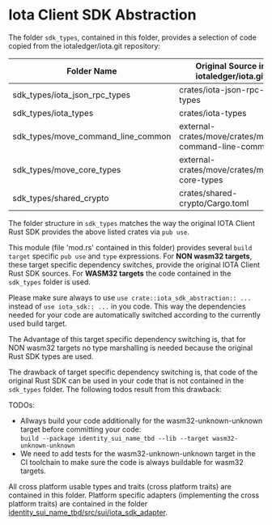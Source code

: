 # Iota Client SDK Abstraction

The folder `sdk_types`, contained in this folder, provides a selection of
code copied from the iotaledger/iota.git repository:

| Folder Name                           | Original Source in iotaledger/iota.git |
| ------------------------------------- | -------------------------------------- |
| sdk_types/iota_json_rpc_types         | crates/iota-json-rpc-types |
| sdk_types/iota_types                  | crates/iota-types |
| sdk_types/move_command_line_common    | external-crates/move/crates/move-command-line-common |
| sdk_types/move_core_types             | external-crates/move/crates/move-core-types |
| sdk_types/shared_crypto               | crates/shared-crypto/Cargo.toml |

The folder structure in `sdk_types` matches the way the original IOTA Client Rust SDK
provides the above listed crates via `pub use`.

This module (file 'mod.rs' contained in this folder) provides several
`build target` specific `pub use` and `type` expressions.
For **NON wasm32 targets**, these target specific dependency switches,
provide the original IOTA Client Rust SDK sources.
For **WASM32 targets** the code contained in the `sdk_types` folder is used.

Please make sure always to use `use crate::iota_sdk_abstraction:: ...`
instead of `use iota_sdk:: ...` in you code. This way the dependencies needed for your
code are automatically switched according to the currently used build target.

The Advantage of this target specific dependency switching is,
that for NON wasm32 targets no type marshalling is needed because
the original Rust SDK types are used.

The drawback of target specific dependency switching is, that code of
the original Rust SDK can be used in your code that is not contained in the
`sdk_types` folder. The following todos result from this drawback:

TODOs:
* Allways build your code additionally for the wasm32-unknown-unknown target
  before committing your code:<br>
  `build --package identity_sui_name_tbd --lib --target wasm32-unknown-unknown` 
* We need to add tests for the wasm32-unknown-unknown target in the CI toolchain
  to make sure the code is always buildable for wasm32 targets. 
  
All cross platform usable types and traits (cross platform traits)
are contained in this folder.
Platform specific adapters (implementing the cross platform traits) are contained in 
the folder 
[identity_sui_name_tbd/src/sui/iota_sdk_adapter](../sui/iota_sdk_adapter).
